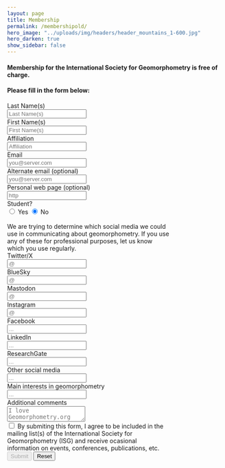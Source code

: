 ```yaml
---
layout: page
title: Membership
permalink: /membershipold/
hero_image: "../uploads/img/headers/header_mountains_1-600.jpg"
hero_darken: true
show_sidebar: false
---
```



#### Membership for the International Society for Geomorphometry is free of charge.  

#### Please fill in the form below:


<div class="block" style="width:75%">

<!-- <form target="_blank" action="https://formsubmit.co/geomorphometry.org@gmail.com" method="POST" > -->
<!-- <input type="hidden" name="_next" value="https://yourdomain.co/thanks.html"> -->
<form target="_blank" action="https://formsubmit.co/31775363d5b65b3d5ab0d32bb37c6234" method="POST"  enctype="multipart/form-data">
<input type="hidden" name="_subject" value="[Geomorphometry.org] MEMBERSHIP - new form submitted!">
<input type="hidden" name="_template" value="table">
<!-- <input type="hidden" name="_cc" value="another@email.com"> -->
<input type="hidden" name="_autoresponse" value="Thank you for contacting the International Society for Geomorphometry.">


<div class="field">
  <label class="label">Last Name(s)</label>
    <div class="control has-icons-left">
      <input type="text" name="lastname" id="lastname" class="input" placeholder="Last Name(s)" required>
        <span class="icon is-left">
          <i class="fa fa-user"></i>
        </span>
  </div>
</div>


<div class="field">
  <label class="label">First Name(s)</label>
    <div class="control has-icons-left">
      <input type="text" name="firstname" id="firstname" class="input" placeholder="First Name(s)" required>
        <span class="icon is-left">
          <i class="fa fa-user"></i>
        </span>
  </div>
</div>


<div class="field">
  <label class="label">Affiliation</label>
  <div class="control">
    <input class="input" name="affiliation" type="text" placeholder="Affiliation">
  </div>
</div>


<div class="field">
  <label class="label">Email</label>
  <div class="control has-icons-left has-icons-right">
    <input class="input" type="email" name="email" placeholder="you@server.com" required>
    <span class="icon is-small is-left">
      <i class="fas fa-envelope"></i>
    </span>
  </div>
</div>


<div class="field">
  <label class="label">Alternate email (optional)</label>
  <div class="control has-icons-left has-icons-right">
    <input class="input" type="email" name="email2" placeholder="you@server.com">
    <span class="icon is-small is-left">
      <i class="fas fa-envelope"></i>
    </span>
  </div>
</div>


<div class="field">
  <label class="label">Personal web page (optional)</label>
  <div class="control">
    <input class="input" type="text" name="webpage" placeholder="http">
  </div>
</div>


<div class="field">
    <label class="label">Student?</label>
    <div class="control">
        <label class="radio"><input name="student" type="radio" value="yes" /> Yes</label>
        <label class="radio"><input name="student" type="radio" value="no" checked/> No</label>
    </div>
</div>

<br>
<div class="block">
  We are trying to determine which social media we could use in communicating about geomorphometry. If you use any of these for professional purposes, let us know which you use regularly.
</div>

<div class="field">
  <label class="label">Twitter/X</label>
  <div class="control">
    <input class="input" type="text" name="twitter" placeholder="@">
  </div>
</div>



<div class="field">
  <label class="label">BlueSky</label>
  <div class="control">
    <input class="input" type="text" name="bluesky" placeholder="@">
  </div>
</div>

<div class="field">
  <label class="label">Mastodon</label>
  <div class="control">
    <input class="input" type="text" name="mastodon" placeholder="@">
  </div>
</div>


<div class="field">
  <label class="label">Instagram</label>
  <div class="control">
    <input class="input" type="text" name="instagram" placeholder="@">
  </div>
</div>


<div class="field">
  <label class="label">Facebook</label>
  <div class="control">
    <input class="input" type="text" name="facebook" placeholder="...">
  </div>
</div>


<div class="field">
  <label class="label">LinkedIn</label>
  <div class="control">
    <input class="input" type="text" name="linkedin" placeholder="...">
  </div>
</div>


<div class="field">
  <label class="label">ResearchGate</label>
  <div class="control">
    <input class="input" type="text" name="researchgate" placeholder="...">
  </div>
</div>


<div class="field">
  <label class="label">Other social media</label>
  <div class="control">
    <input class="input" type="text" name="other_social" placeholder="...">
  </div>
</div>


<div class="field">
  <label class="label">Main interests in geomorphometry</label>
  <div class="control">
    <input class="input" type="text" name="insterests" placeholder="...">
  </div>
</div>


<div class="field">
  <label class="label">Additional comments</label>
  <div class="control">
    <textarea class="textarea" name="additional" placeholder="I love Geomorphometry.org because..."></textarea>
  </div>
</div>




<div class="field">
  <div class="control">
    <label class="checkbox">
      <input type="checkbox" id="check" name="check_agree" onclick="toggle_submit()" >
      By submiting this form, I agree to be included in the mailing list(s) of the International Society for Geomorphometry (ISG) and receive ocasional information on events, conferences, publications, etc.
    </label>
  </div>
</div>


<div class="field">
  <div class="control">
    <input class="button" type="submit" id="submit" value="Submit" disabled/>
    <input class="button" type="reset" value="Reset">
  </div>
</div>

</form>
</div>

<!-- ------------------------------------------------------------ -->

<script>
const ckbox = document.getElementById('check');
const submt = document.getElementById('submit');

function toggle_submit() {
  if (ckbox.checked == true) {
    // checkbox is checked
    submt.disabled = false;
  } else {
    // checkbox is not checked.
    submt.disabled = true;
  }
}
</script>


<!-- [https://docs.google.com/forms/d/e/1FAIpQLSdIAXFnc\_ELwuMN0c-AGZn-Nf874XesjqF1B79gBi5JjSqzTA/viewform?usp=sf\_link](https://docs.google.com/forms/d/e/1FAIpQLSdIAXFnc_ELwuMN0c-AGZn-Nf874XesjqF1B79gBi5JjSqzTA/viewform?usp=sf_link) -->
